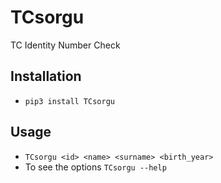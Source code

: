 # TCsorgu
TC Identity Number Check

## Installation
- `pip3 install TCsorgu`

## Usage
- `TCsorgu <id> <name> <surname> <birth_year>`
- To see the options `TCsorgu --help`
